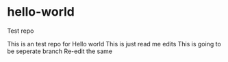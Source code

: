 # hello-world
Test repo


This is an test repo for Hello world 
This is just read me edits
This is going to be seperate branch 
Re-edit the same 

